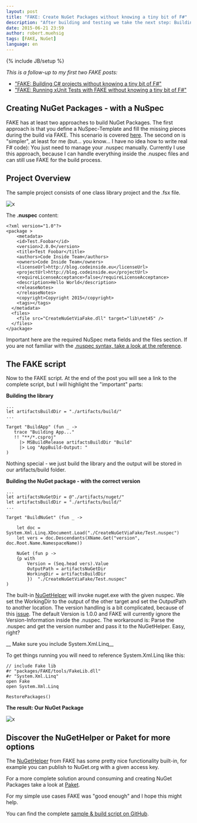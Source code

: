 ```yaml
---
layout: post
title: "FAKE: Create NuGet Packages without knowing a tiny bit of F#"
description: "After building and testing we take the next step: Building an actual NuGet Packages with FAKE."
date: 2015-06-21 23:59
author: robert.muehsig
tags: [FAKE, NuGet]
language: en
---
```

{% include JB/setup %}

_This is a follow-up to my first two FAKE posts:_

* ["FAKE: Building C# projects without knowing a tiny bit of F#"](http://blog.codeinside.eu/2015/02/23/fake-building-with-fake/) 
* ["FAKE: Running xUnit Tests with FAKE without knowing a tiny bit of F#"](http://blog.codeinside.eu/2015/02/24/fake-running-xunit-tests-with-fake/)

## Creating NuGet Packages - with a NuSpec

FAKE has at least two approaches to build NuGet Packages. The first approach is that you define a NuSpec-Template and fill the missing pieces during the build via FAKE. This scenario is covered [here](http://fsharp.github.io/FAKE/create-nuget-package.html).
The second on is "simpler", at least for me (but... you know... I have no idea how to write real F# code):
You just need to manage your .nuspec manually. Currently I use this approach, because I can handle everything inside the .nuspec files and can still use FAKE for the build process.

## Project Overview

The sample project consists of one class library project and the .fsx file. 

![x]({{BASE_PATH}}/assets/md-images/2015-06-21/project.png "Project Overview")

The __.nuspec__ content:

    <?xml version="1.0"?>
    <package >
    	<metadata>
        <id>Test.Foobar</id>
        <version>2.0.0</version>
        <title>Test Foobar</title>
        <authors>Code Inside Team</authors>
        <owners>Code Inside Team</owners>
        <licenseUrl>http://blog.codeinside.eu</licenseUrl>
        <projectUrl>http://blog.codeinside.eu</projectUrl>
        <requireLicenseAcceptance>false</requireLicenseAcceptance>
        <description>Hello World</description>
        <releaseNotes>
        </releaseNotes>
        <copyright>Copyright 2015</copyright>
        <tags></tags>
      </metadata>
      <files>
        <file src="CreateNuGetViaFake.dll" target="lib\net45" />
      </files>
    </package>

Important here are the required NuSpec meta fields and the files section. If you are not familiar with the [.nuspec syntax, take a look at the reference](http://docs.nuget.org/create/nuspec-reference).
	
## The FAKE script

Now to the FAKE script. At the end of the post you will see a link to the complete script, but I will highlight the "important" parts:

__Building the library__

    ...
    let artifactsBuildDir = "./artifacts/build/"
    ...

    Target "BuildApp" (fun _ ->
       trace "Building App..."
       !! "**/*.csproj"
         |> MSBuildRelease artifactsBuildDir "Build"
         |> Log "AppBuild-Output: "
    )

Nothing special - we just build the library and the output will be stored in our artifacts/build folder.

__Building the NuGet package - with the correct version__

    ...
    let artifactsNuGetDir = @"./artifacts/nuget/"
    let artifactsBuildDir = "./artifacts/build/"
    ...
	
    Target "BuildNuGet" (fun _ ->
       
        let doc = System.Xml.Linq.XDocument.Load("./CreateNuGetViaFake/Test.nuspec")
        let vers = doc.Descendants(XName.Get("version", doc.Root.Name.NamespaceName)) 
    
        NuGet (fun p -> 
        {p with
            Version = (Seq.head vers).Value
            OutputPath = artifactsNuGetDir
            WorkingDir = artifactsBuildDir
            })  "./CreateNuGetViaFake/Test.nuspec"
    )

The built-in [NuGetHelper](http://fsharp.github.io/FAKE/apidocs/fake-nugethelper.html) will invoke nuget.exe with the given nuspec. We set the WorkingDir to the output of the other target and set the OutputPath to another location. The version handling is a bit complicated, because of this [issue](https://github.com/fsharp/FAKE/issues/830). The default Version is 1.0.0 and FAKE will currently ignore the Version-Information inside the .nuspec.
The workaround is: Parse the .nuspec and get the version number and pass it to the NuGetHelper. Easy, right?

__ Make sure you include System.Xml.Linq__

To get things running you will need to reference System.Xml.Linq like this:

    // include Fake lib
    #r "packages/FAKE/tools/FakeLib.dll"
    #r "System.Xml.Linq"
    open Fake
    open System.Xml.Linq
    
    RestorePackages()

__The result: Our NuGet Package__

![x]({{BASE_PATH}}/assets/md-images/2015-06-21/result.png "The Result: Our NuGet Package")

## Discover the NuGetHelper or Paket for more options

The [NuGetHelper](http://fsharp.github.io/FAKE/apidocs/fake-nugethelper.html) from FAKE has some pretty nice functionality built-in, for example you can publish to NuGet.org with a given access key.

For a more complete solution around consuming and creating NuGet Packages take a look at [Paket](http://fsprojects.github.io/Paket/).

For my simple use cases FAKE was "good enough" and I hope this might help.

You can find the complete [sample & build script on GitHub](https://github.com/Code-Inside/Samples/tree/master/2015/CreateNuGetViaFake).